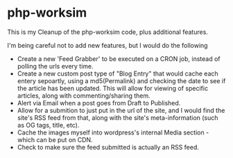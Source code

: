 php-worksim
===========
This is my Cleanup of the php-worksim code, plus additional features. 

I'm being careful not to add new features, but I would do the following
 - Create a new 'Feed Grabber' to be executed on a CRON job, instead of polling the urls every time.
 - Create a new custom post type of "Blog Entry" that would cache each entery sepoartly, using a md5(Permalink) and checking the date to see if the article has been updated. This will allow for viewing of specific articles, along with commenting/sharing them. 
 - Alert via Email when a post goes from Draft to Published.
 - Allow for a submition to just put in the url of the site, and I would find the site's RSS feed from that, along with the site's meta-information (such as OG tags, title, etc).
 - Cache the images myself into wordpress's internal Media section - which can be put on CDN.
 - Check to make sure the feed submitted is actually an RSS feed.
